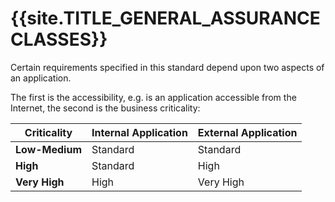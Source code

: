 # {{site.TITLE_GENERAL_ASSURANCECLASSES}}
Certain requirements specified in this standard depend upon two aspects of an application.

The first is the accessibility, e.g. is an application accessible from the Internet, the second is the business criticality:

| Criticality | Internal Application | External Application |
| ------------- | ------------- | ------------- |
| **Low-Medium** | Standard | Standard |
| **High** | Standard | High |
| **Very High** | High | Very High |
